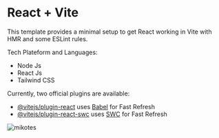 # React + Vite

This template provides a minimal setup to get React working in Vite with HMR and some ESLint rules.

Tech Plateform and Languages:

- Node Js
- React Js 
- Tailwind CSS

Currently, two official plugins are available:

- [@vitejs/plugin-react](https://github.com/vitejs/vite-plugin-react/blob/main/packages/plugin-react/README.md) uses [Babel](https://babeljs.io/) for Fast Refresh
- [@vitejs/plugin-react-swc](https://github.com/vitejs/vite-plugin-react-swc) uses [SWC](https://swc.rs/) for Fast Refresh

![mikotes](https://github.com/Emmanueltt21/miknote-frontend/assets/81640127/f97deb3a-3d69-41b0-8a7d-7c19d58fe2e2)
